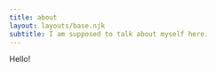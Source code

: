 ```yaml
---
title: about
layout: layouts/base.njk
subtitle: I am supposed to talk about myself here.
---
```


Hello!